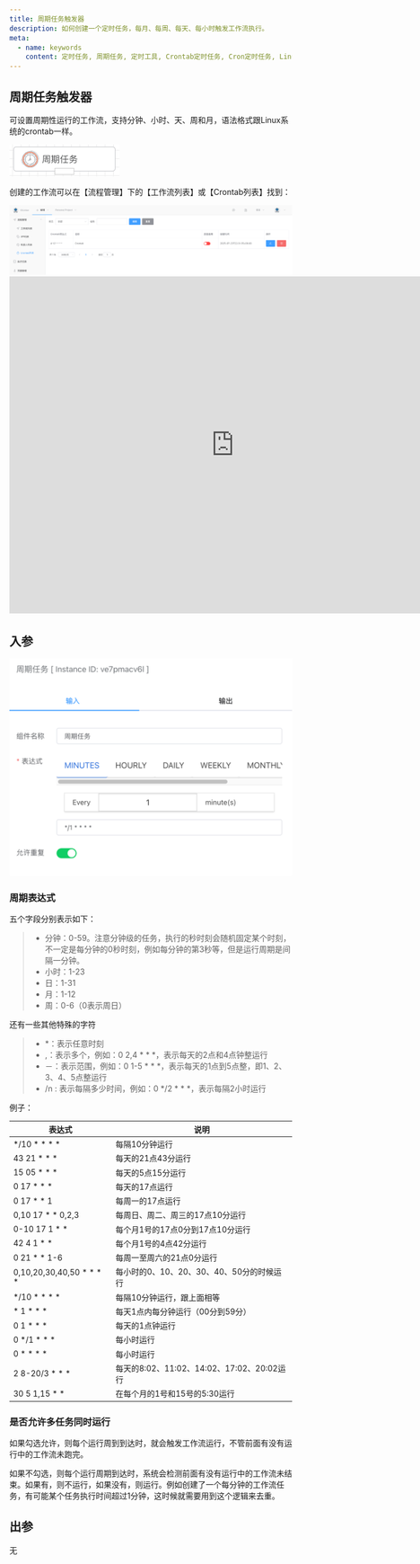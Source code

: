 ```yaml
---
title: 周期任务触发器
description: 如何创建一个定时任务，每月、每周、每天、每小时触发工作流执行。
meta:
  - name: keywords
    content: 定时任务, 周期任务, 定时工具, Crontab定时任务, Cron定时任务, Linux定时任务, Windows定时任务, Linux Crontab, 低代码, AI工作流, 流程引擎
---
```


## 周期任务触发器

可设置周期性运行的工作流，支持分钟、小时、天、周和月，语法格式跟Linux系统的crontab一样。

<img src="./img/trigger_crontab.png" alt="image-20240921173846118" style="zoom:50%;" />

创建的工作流可以在【流程管理】下的【工作流列表】或【Crontab列表】找到：



<img src="./img/crontab_list.png" alt="image-20250729211823677" style="zoom:50%;" />

<iframe 
    width="800" 
    height="600" 
    src="https://www.youtube.com/embed/7i9KbcuhgQs"  frameborder="0" 
    allow="accelerometer; autoplay; encrypted-media; gyroscope; picture-in-picture" 
    allowfullscreen>
</iframe>

## 入参

<img src="./img/trigger_crontab_input.png" alt="image-20240812130645230" style="zoom:50%;" />

### 周期表达式

五个字段分别表示如下：

 > * 分钟：0-59。注意分钟级的任务，执行的秒时刻会随机固定某个时刻，不一定是每分钟的0秒时刻，例如每分钟的第3秒等，但是运行周期是间隔一分钟。
 > * 小时：1-23
 > * 日：1-31
 > * 月：1-12
 > * 周：0-6（0表示周日）

还有一些其他特殊的字符

 > * *：表示任意时刻
 > * ,：表示多个，例如：0 2,4 * * *，表示每天的2点和4点钟整运行
 > * －：表示范围，例如：0 1-5 * * *，表示每天的1点到5点整，即1、2、3、4、5点整运行
 > * /n : 表示每隔多少时间，例如：0 */2 * * *，表示每隔2小时运行

例子：

| 表达式                   | 说明                                       |
| ------------------------ | ------------------------------------------ |
| */10 * * * *             | 每隔10分钟运行                             |
| 43 21 * * *              | 每天的21点43分运行                         |
| 15 05 * * *              | 每天的5点15分运行                          |
| 0 17 * * *               | 每天的17点运行                             |
| 0 17 * * 1               | 每周一的17点运行                           |
| 0,10 17 * * 0,2,3        | 每周日、周二、周三的17点10分运行           |
| 0-10 17 1 * *            | 每个月1号的17点0分到17点10分运行           |
| 42 4 1 * *               | 每个月1号的4点42分运行                     |
| 0 21 * * 1-6             | 每周一至周六的21点0分运行                  |
| 0,10,20,30,40,50 * * * * | 每小时的0、10、20、30、40、50分的时候运行  |
| */10 * * * *             | 每隔10分钟运行，跟上面相等                 |
| * 1 * * *                | 每天1点内每分钟运行（00分到59分）          |
| 0 1 * * *                | 每天的1点钟运行                            |
| 0 */1 * * *              | 每小时运行                                 |
| 0 * * * *                | 每小时运行                                 |
| 2 8-20/3 * * *           | 每天的8:02、11:02、14:02、17:02、20:02运行 |
| 30 5 1,15 * *            | 在每个月的1号和15号的5:30运行              |



### 是否允许多任务同时运行

如果勾选允许，则每个运行周到到达时，就会触发工作流运行，不管前面有没有运行中的工作流未跑完。

如果不勾选，则每个运行周期到达时，系统会检测前面有没有运行中的工作流未结束。如果有，则不运行，如果没有，则运行。例如创建了一个每分钟的工作流任务，有可能某个任务执行时间超过1分钟，这时候就需要用到这个逻辑来去重。



## 出参

无
